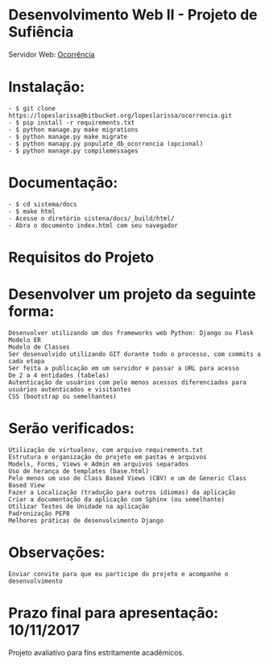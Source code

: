 Desenvolvimento Web II - Projeto de Sufiência 
=====================

Servidor Web: [Ocorrência](http://lopes.pythonanywhere.com/)


# Instalação:
	- $ git clone https://lopeslarissa@bitbucket.org/lopeslarissa/ocorrencia.git
	- $ pip install -r requirements.txt
	- $ python manage.py make migrations
	- $ python manage.py make migrate
	- $ python manapy.py populate_db_ocorrencia (opcional)
	- $ python manage.py compilemessages 
	
# Documentação:
	- $ cd sistema/docs
	- $ make html
	- Acesse o diretório sistena/docs/_build/html/
	- Abra o documento index.html com seu navegador
	
Requisitos do Projeto
=====================

# Desenvolver um projeto da seguinte forma:
	Desenvolver utilizando um dos frameworks web Python: Django ou Flask
	Modelo ER
	Modelo de Classes
	Ser desenvolvido utilizando GIT durante todo o processo, com commits a cada etapa
	Ser feita a publicação em um servidor e passar a URL para acesso
	De 2 a 4 entidades (tabelas)
	Autenticação de usuários com pelo menos acessos diferenciados para usuários autenticados e visitantes
	CSS (bootstrap ou semelhantes)

# Serão verificados:
	Utilização de virtualenv, com arquivo requirements.txt
	Estrutura e organização do projeto em pastas e arquivos
 	Models, Forms, Views e Admin em arquivos separados
	Uso de herança de templates (base.html)
	Pelo menos um uso de Class Based Views (CBV) e um de Generic Class Based View
	Fazer a Localização (tradução para outros idiomas) da aplicação
	Criar a documentação da aplicação com Sphinx (ou semelhante)
	Utilizar Testes de Unidade na aplicação
	Padronização PEP8
	Melhores práticas de desenvolvimento Django

# Observações:
	Enviar convite para que eu participe do projeto e acompanhe o desenvolvimento

# Prazo final para apresentação: 10/11/2017


Projeto avaliativo para fins estritamente acadêmicos.

